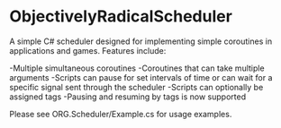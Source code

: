 ObjectivelyRadicalScheduler
===========================

A simple C# scheduler designed for implementing simple coroutines in applications and games.  Features include:

-Multiple simultaneous coroutines
-Coroutines that can take multiple arguments
-Scripts can pause for set intervals of time or can wait for a specific signal sent through the scheduler
-Scripts can optionally be assigned tags
-Pausing and resuming by tags is now supported

Please see ORG.Scheduler/Example.cs for usage examples.
